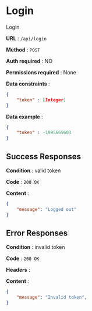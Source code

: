 # Login

Login

**URL** : `/api/login`

**Method** : `POST`

**Auth required** : NO

**Permissions required** : None

**Data constraints** : 
```json
{
    "token" : [Integer]
}
```

**Data example** :
```json
{
    "token" : -1995665603
}
```

## Success Responses

**Condition** : valid token

**Code** : `200 OK`

**Content** : 
```json
{
    "message": "Logged out"
}
```

## Error Responses

**Condition** : invalid token

**Code** : `200 OK`

**Headers** : 

**Content** : 
```json
{
    "message": "Invalid token",
}
```